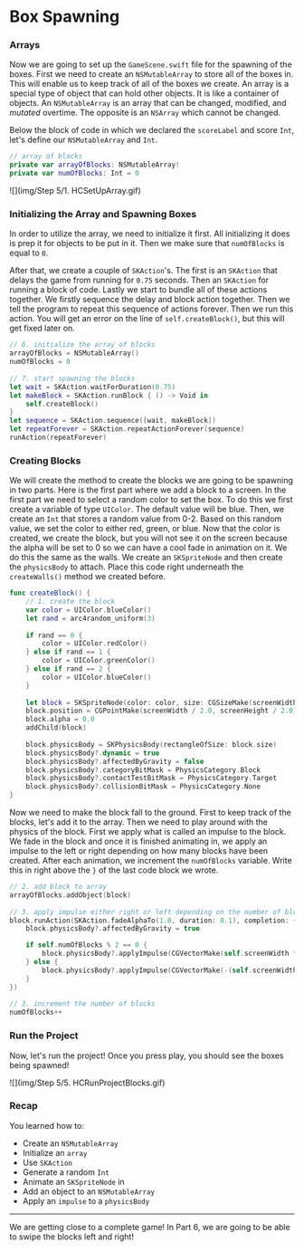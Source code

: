 # Box Spawning

### Arrays

Now we are going to set up the `GameScene.swift` file for the spawning of the boxes. First we need to create an `NSMutableArray` to store all of the boxes in. This will enable us to keep track of all of the boxes we create. An array is a special type of object that can hold other objects. It is like a container of objects. An `NSMutableArray` is an array that can be changed, modified, and *mutated* overtime. The opposite is an `NSArray` which cannot be changed.

Below the block of code in which we declared the `scoreLabel` and score `Int`, let's define our `NSMutableArray` and `Int`.

```swift
// array of blocks
private var arrayOfBlocks: NSMutableArray!
private var numOfBlocks: Int = 0
```

![](img/Step 5/1. HCSetUpArray.gif)

### Initializing the Array and Spawning Boxes

In order to utilize the array, we need to initialize it first. All initializing it does is prep it for objects to be put in it. Then we make sure that `numOfBlocks` is equal to `0`.

After that, we create a couple of `SKAction`'s. The first is an `SKAction` that delays the game from running for `0.75` seconds. Then an `SKAction` for running a block of code. Lastly we start to bundle all of these actions together. We firstly sequence the delay and block action together. Then we tell the program to repeat this sequence of actions forever. Then we run this action. You will get an error on the line of `self.createBlock()`, but this will get fixed later on.

```swift
// 6. initialize the array of blocks
arrayOfBlocks = NSMutableArray()
numOfBlocks = 0
        
// 7. start spawning the blocks
let wait = SKAction.waitForDuration(0.75)
let makeBlock = SKAction.runBlock { () -> Void in
	self.createBlock()
}
let sequence = SKAction.sequence([wait, makeBlock])
let repeatForever = SKAction.repeatActionForever(sequence)
runAction(repeatForever)
```
            
### Creating Blocks

We will create the method to create the blocks we are going to be spawning in two parts. Here is the first part where we add a block to a screen. In the first part we need to select a random color to set the box. To do this we first create a variable of type `UIColor`. The default value will be blue. Then, we create an `Int` that stores a random value from 0-2. Based on this random value, we set the color to either red, green, or blue. Now that the color is created, we create the block, but you will not see it on the screen because the alpha will be set to 0 so we can have a cool fade in animation on it. We do this the same as the walls. We create an `SKSpriteNode` and then create the `physicsBody` to attach. Place this code right underneath the `createWalls()` method we created before.

```swift
func createBlock() {
	// 1. create the block
	var color = UIColor.blueColor()
	let rand = arc4random_uniform(3)
        
	if rand == 0 {
		color = UIColor.redColor()
	} else if rand == 1 {
		color = UIColor.greenColor()
	} else if rand == 2 {
		color = UIColor.blueColor()
	}
        
	let block = SKSpriteNode(color: color, size: CGSizeMake(screenWidth * 0.1, screenWidth * 0.1))
	block.position = CGPointMake(screenWidth / 2.0, screenHeight / 2.0)
	block.alpha = 0.0
	addChild(block)
        
	block.physicsBody = SKPhysicsBody(rectangleOfSize: block.size)
	block.physicsBody?.dynamic = true
	block.physicsBody?.affectedByGravity = false
	block.physicsBody?.categoryBitMask = PhysicsCategory.Block
	block.physicsBody?.contactTestBitMask = PhysicsCategory.Target
	block.physicsBody?.collisionBitMask = PhysicsCategory.None
}
```
    
Now we need to make the block fall to the ground. First to keep track of the blocks, let's add it to the array. Then we need to play around with the physics of the block. First we apply what is called an impulse to the block. We fade in the block and once it is finished animating in, we apply an impulse to the left or right depending on how many blocks have been created. After each animation, we increment the `numOfBlocks` variable. Write this in right above the `}` of the last code block we wrote. 
    
```swift
// 2. add block to array
arrayOfBlocks.addObject(block)
        
// 3. apply impulse either right or left depending on the number of blocks is even (right) or odd (left)
block.runAction(SKAction.fadeAlphaTo(1.0, duration: 0.1), completion: {
	block.physicsBody?.affectedByGravity = true

	if self.numOfBlocks % 2 == 0 {
		block.physicsBody?.applyImpulse(CGVectorMake(self.screenWidth * 0.01, self.screenWidth * 0.025))
	} else {
		block.physicsBody?.applyImpulse(CGVectorMake(-(self.screenWidth * 0.01), self.screenWidth * 0.025))
	}
})
        
// 3. increment the number of blocks
numOfBlocks++
```
                
### Run the Project

Now, let's run the project! Once you press play, you should see the boxes being spawned!

![](img/Step 5/5. HCRunProjectBlocks.gif)

### Recap

You learned how to:

* Create an `NSMutableArray`
* Initialize an `array`
* Use `SKAction`
* Generate a random `Int`
* Animate an `SKSpriteNode` in
* Add an object to an `NSMutableArray`
* Apply an `impulse` to a `physicsBody`

--------------------------------------------------------------------------------

We are getting close to a complete game! In Part 6, we are going to be able to swipe the blocks left and right!
